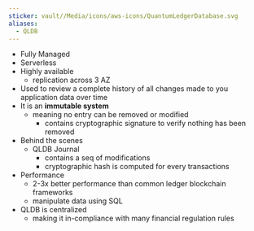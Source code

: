 ```yaml
---
sticker: vault//Media/icons/aws-icons/QuantumLedgerDatabase.svg
aliases:
  - QLDB
---
```

- Fully Managed
- Serverless
- Highly available
	- replication across 3 AZ
- Used to review a complete history of all changes made to you application data over time
- It is an **immutable system**
	- meaning no entry can be removed or modified
		- contains cryptographic signature to verify nothing has been removed
- Behind the scenes
	- QLDB Journal
		- contains a seq of modifications
		- cryptographic hash is computed for every transactions
- Performance
	- 2-3x better performance than common ledger blockchain frameworks
	- manipulate data using SQL
- QLDB is centralized
	- making it in-compliance with many financial regulation rules